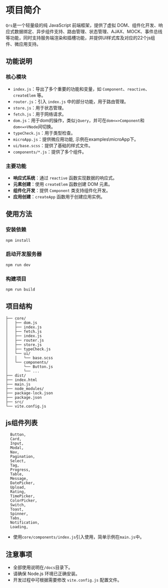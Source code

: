 # 项目简介
`Qrs`是一个轻量级的纯 JavaScript 前端框架，提供了虚拟 DOM、组件化开发、响应式数据绑定、异步组件支持、路由管理、状态管理、AJAX、MOCK、事件总线等功能，同时支持服务端渲染和插槽功能，并提供UI样式库及对应的22个js组件、微应用支持。

## 功能说明
### 核心模块
- `index.js`：导出了多个重要的功能和变量，如 `Component`、`reactive`、`createElem` 等。
- `router.js`：引入 `index.js` 中的部分功能，用于路由管理。
- `store.js`：用于状态管理。
- `fetch.js`：用于网络请求。
- `dom.js`：用于dom的操作，类似`jQuery`，并可在`dom<=>Component`和`dom<=>VNode`间切换。
- `typeCheck.js`：用于类型检查。
- `microApp.js`：提供微应用功能, 示例在examples\microApp下。
- `ui/base.scss`：提供了基础的样式文件。
- `components/*.js`：提供了多个组件。


### 主要功能
- **响应式系统**：通过 `reactive` 函数实现数据的响应式。
- **元素创建**：使用 `createElem` 函数创建 DOM 元素。
- **组件化开发**：提供 `Component` 类支持组件化开发。
- **应用创建**：`createApp` 函数用于创建应用实例。

## 使用方法
### 安装依赖
```bash
npm install
```

### 启动开发服务器
```bash
npm run dev
```

### 构建项目
```bash
npm run build
```

## 项目结构
```
├── core/
│   ├── dom.js
│   ├── index.js
│   ├── fetch.js
│   ├── index.js
│   ├── router.js
│   ├── store.js
│   ├── typeCheck.js
│   └── ui/
│   │   └── base.scss
│   └── components/
│       └── Button.js
│       └── ...
├── dist/
├── index.html
├── main.js
├── node_modules/
├── package-lock.json
├── package.json
├── src/
└── vite.config.js
```

## js组件列表
```
  Button,
  Card,
  Input,
  Modal,
  Nav,
  Pagination,
  Select,
  Tag,
  Progress,
  Table,
  Message,
  DatePicker,
  Upload,
  Rating,
  TimePicker,
  ColorPicker,
  Switch,
  Toast,
  Spinner,
  Tabs,
  Notification,
  Loading,
```
- 使用`core/components/index.js`引入使用，简单示例在`main.js`中。

## 注意事项
- 全部使用说明在`/docs`目录下。
- 请确保 Node.js 环境已正确安装。
- 开发过程中可根据需要修改 `vite.config.js` 配置文件。